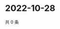 # 2022-10-28

共 0 条

<!-- BEGIN WEIBO -->
<!-- 最后更新时间 Fri Oct 28 2022 06:16:45 GMT+0800 (China Standard Time) -->

<!-- END WEIBO -->
